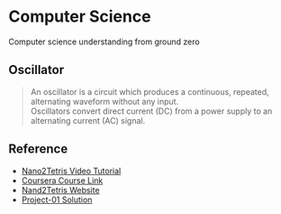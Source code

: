 # Computer Science
Computer science understanding from ground zero

## Oscillator
> An oscillator is a circuit which produces a continuous, repeated, alternating waveform without any input. \
> Oscillators convert direct current (DC) from a power supply to an alternating current (AC) signal.

## Reference
* [Nano2Tetris Video Tutorial](https://www.youtube.com/channel/UC1BDNANKn483ez62k6Ph2JA/playlists)
* [Coursera Course Link](https://www.coursera.org/learn/build-a-computer)
* [Nand2Tetris Website](https://www.nand2tetris.org)
* [Project-01 Solution](https://gist.github.com/mateors/1c58d13f4df9c30ff911886f4c8cc7f9)
